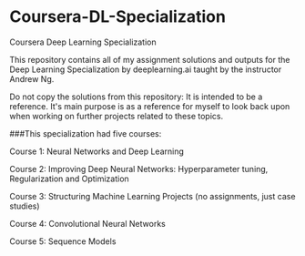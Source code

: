 # Coursera-DL-Specialization
Coursera Deep Learning Specialization

This repository contains all of my assignment solutions and outputs for the Deep Learning Specialization by deeplearning.ai taught by the instructor Andrew Ng. 



Do not copy the solutions from this repository: It is intended to be a reference. It's main purpose is as a reference for myself to look back upon when working on further projects related to these topics. 

###This specialization had five courses:

Course 1: Neural Networks and Deep Learning

Course 2: Improving Deep Neural Networks: Hyperparameter tuning, Regularization and Optimization

Course 3: Structuring Machine Learning Projects (no assignments, just case studies)

Course 4: Convolutional Neural Networks

Course 5: Sequence Models





